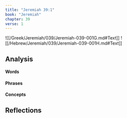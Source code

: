 ```yaml
---
title: "Jeremiah 39:1"
book: "Jeremiah"
chapter: 39
verse: 1
---
```

![[/Greek/Jeremiah/039/Jeremiah-039-001G.md#Text]]
![[/Hebrew/Jeremiah/039/Jeremiah-039-001H.md#Text]]

## Analysis

#### Words

#### Phrases

#### Concepts

## Reflections
